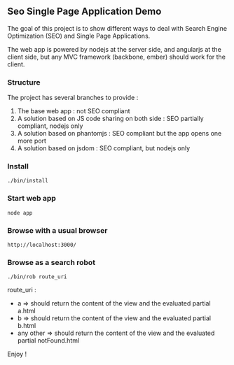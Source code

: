 ## Seo Single Page Application Demo

The goal of this project is to show different ways to deal with Search Engine Optimization (SEO) and Single Page Applications.

The web app is powered by nodejs at the server side, and angularjs at the client side, but any MVC framework (backbone, ember)
should work for the client.

### Structure

The project has several branches to provide :

1. The base web app : not SEO compliant
2. A solution based on JS code sharing on both side : SEO partially compliant, nodejs only
3. A solution based on phantomjs : SEO compliant but the app opens one more port
4. A solution based on jsdom : SEO compliant, but nodejs only

### Install

    ./bin/install

### Start web app

    node app

### Browse with a usual browser

    http://localhost:3000/

### Browse as a search robot

    ./bin/rob route_uri

route_uri :
* a => should return the content of the view and the evaluated partial a.html
* b => should return the content of the view and the evaluated partial b.html
* any other => should return the content of the view and the evaluated partial notFound.html

Enjoy !